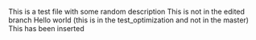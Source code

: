 This is a test file with some random description 
This is not in the edited branch
Hello world (this is in the test_optimization and not in the master)
This has been inserted 
